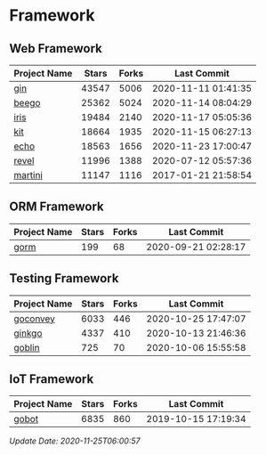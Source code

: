 # Framework

## Web Framework
| Project Name | Stars | Forks | Last Commit |
| ------------ | ----- | ----- | ----------- |
| [gin](https://github.com/gin-gonic/gin) | 43547 | 5006 | 2020-11-11 01:41:35 |
| [beego](https://github.com/astaxie/beego) | 25362 | 5024 | 2020-11-14 08:04:29 |
| [iris](https://github.com/kataras/iris) | 19484 | 2140 | 2020-11-17 05:05:36 |
| [kit](https://github.com/go-kit/kit) | 18664 | 1935 | 2020-11-15 06:27:13 |
| [echo](https://github.com/labstack/echo) | 18563 | 1656 | 2020-11-23 17:00:47 |
| [revel](https://github.com/revel/revel) | 11996 | 1388 | 2020-07-12 05:57:36 |
| [martini](https://github.com/go-martini/martini) | 11147 | 1116 | 2017-01-21 21:58:54 |

## ORM Framework
| Project Name | Stars | Forks | Last Commit |
| ------------ | ----- | ----- | ----------- |
| [gorm](https://github.com/jinzhu/gorm) | 199 | 68 | 2020-09-21 02:28:17 |

## Testing Framework
| Project Name | Stars | Forks | Last Commit |
| ------------ | ----- | ----- | ----------- |
| [goconvey](https://github.com/smartystreets/goconvey) | 6033 | 446 | 2020-10-25 17:47:07 |
| [ginkgo](https://github.com/onsi/ginkgo) | 4337 | 410 | 2020-10-13 21:46:36 |
| [goblin](https://github.com/franela/goblin) | 725 | 70 | 2020-10-06 15:55:58 |

## IoT Framework
| Project Name | Stars | Forks | Last Commit |
| ------------ | ----- | ----- | ----------- |
| [gobot](https://github.com/hybridgroup/gobot) | 6835 | 860 | 2019-10-15 17:19:34 |

*Update Date: 2020-11-25T06:00:57*